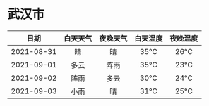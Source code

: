 # 武汉市
|日期|白天天气|夜晚天气|白天温度|夜晚温度|
|:--:|:--:|:--:|:--:|:--:|
|2021-08-31|晴|晴|35℃|26℃|
|2021-09-01|多云|阵雨|35℃|23℃|
|2021-09-02|阵雨|多云|30℃|24℃|
|2021-09-03|小雨|晴|31℃|25℃|
